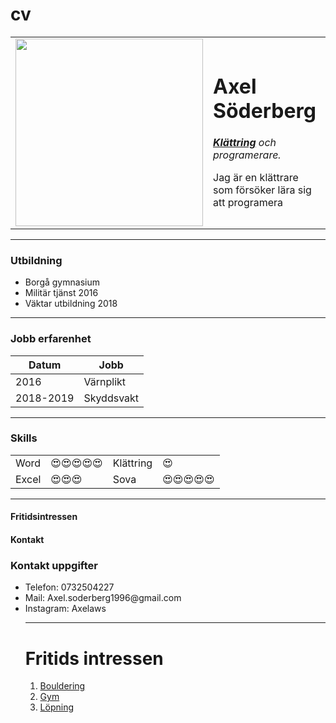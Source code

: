 # cv<!DOCTYPE html>
<html>

<head>
  <meta charset="utf-8">
</head>
<body>
  <table cellspacing="20">
    <tr>
      <td><img src="profilbild.jpg" width="300" height="300"></td>
      <td>
        <h1>Axel Söderberg</h1>
        <p><em><strong><a href="https://sv.wikipedia.org/wiki/Kl%C3%A4ttring">Klättring</a></strong> och programerare.</em></p>
        <p>Jag är en klättrare som försöker lära sig att programera</p>
      </td>
    </tr>
  </table>

  <hr size="3",noshade>
  <h3><strong>Utbildning</strong></h3>
  <ul>
    <li> Borgå gymnasium</li>
    <li> Militär tjänst 2016</li>
    <li> Väktar utbildning 2018</li>
  </ul>
  <hr>
  <h3>Jobb erfarenhet</h3>

  <table cellspacing="10">
    <thead>
      <tr>
        <th>Datum</th>
        <th>Jobb</th>
      </tr>
    </thead>
    <tbody>
      <tr>
        <td>2016</td>
        <td>Värnplikt</td>
      </tr>
      <tr>
        <td>2018-2019</td>
        <td>Skyddsvakt</td>
      </tr>
    </tbody>
  </table>
<hr>

  <h3>Skills</h3>
  <table cellspacing="10">
    <tbody>
      <tr>
        <td>Word</td>
        <td>😍😍😍😍😍</td>
        <td>Klättring</td>
        <td>😍</td>
      </tr>
      <tr>
        <td>Excel</td>
        <td>😍😍😍</td>
        <td>Sova</td>
        <td>😍😍😍😍😍</td>
      </tr>
    </tbody>

  </table>
  <hr>
  <h4>Fritidsintressen</h4>
  <h4>Kontakt</h3>
</body>

</html>

<!DOCTYPE html>
<html lang="en" dir="ltr">
  <head>
    <title>Kontakt uppgifer</title>
    <meta charset="utf-8">
  </head>
  <body>
    <h3>Kontakt uppgifter</h3>
    <ul>
      <li>Telefon: 0732504227</li>
      <li>Mail: Axel.soderberg1996@gmail.com</li>
      <li>Instagram: Axelaws</li>
      <hr>
      </body>
</html>


<!DOCTYPE html>
<html lang="en" dir="ltr">
  <head>
    <meta charset="utf-8">
  </head>
  <body>
    <h1>Fritids intressen</h1>
    <ol>
      <li> <a href="https://en.wikipedia.org/wiki/Bouldering">Bouldering</a></li>
      <li> <a href="https://sv.wikipedia.org/wiki/Gym">Gym</a></li>
      <li> <a href="https://sv.wikipedia.org/wiki/L%C3%B6pning">Löpning</a></li>
    </ol>
  </body>
</html>
